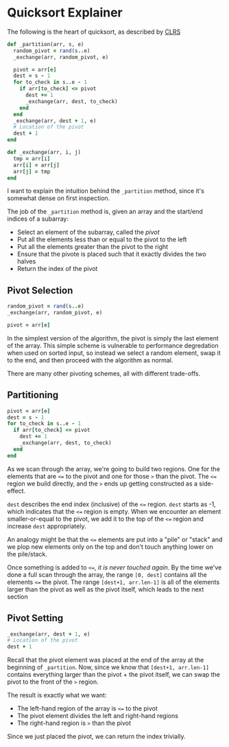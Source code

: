 # Quicksort Explainer
The following is the heart of quicksort, as described by [CLRS](https://en.wikipedia.org/wiki/Introduction_to_Algorithms)
```rb
def _partition(arr, s, e)
  random_pivot = rand(s..e)
  _exchange(arr, random_pivot, e)

  pivot = arr[e]
  dest = s - 1
  for to_check in s..e - 1
    if arr[to_check] <= pivot
      dest += 1
      _exchange(arr, dest, to_check)
    end
  end
  _exchange(arr, dest + 1, e)
  # Location of the pivot
  dest + 1
end

def _exchange(arr, i, j)
  tmp = arr[i]
  arr[i] = arr[j]
  arr[j] = tmp
end
```
I want to explain the intuition behind the `_partition` method, since it's somewhat dense on first inspection.

The job of the `_partition` method is, given an array and the start/end indices of a subarray:
- Select an element of the subarray, called the *pivot*
- Put all the elements less than or equal to the pivot to the left
- Put all the elements greater than the pivot to the right
- Ensure that the pivote is placed such that it exactly divides the two halves
- Return the index of the pivot

## Pivot Selection
```rb
random_pivot = rand(s..e)
_exchange(arr, random_pivot, e)

pivot = arr[e]
```
In the simplest version of the algorithm, the pivot is simply the last element of the array.
This simple scheme is vulnerable to performance degredation when used on sorted input, so
instead we select a random element, swap it to the end, and then proceed with the algorithm
as normal.

There are many other pivoting schemes, all with different trade-offs.

## Partitioning
```rb
pivot = arr[e]
dest = s - 1
for to_check in s..e - 1
  if arr[to_check] <= pivot
    dest += 1
    _exchange(arr, dest, to_check)
  end
end
```
As we scan through the array, we're going to build two regions. One for the elements that
are `<=` to the pivot and one for those `>` than the pivot. The `<=` region we build
directly, and the `>` ends up getting constructed as a side-effect.

`dest` describes the end index (inclusive) of the `<=` region. `dest` starts as -1, which
indicates that the `<=` region is empty. When we encounter an element smaller-or-equal to
the pivot, we add it to the top of the `<=` region and increase `dest` appropriately.

An analogy might be that the `<=` elements are put into a "pile" or "stack" and we plop
new elements only on the top and don't touch anything lower on the pile/stack.

Once something is added to `<=`, _it is never touched again_. By the time we've done a
full scan through the array, the range `[0, dest]` contains all the elements `<=` the
pivot. The range `[dest+1, arr.len-1]` is all of the elements larger than the pivot as
well as the pivot itself, which leads to the next section
## Pivot Setting
```rb
_exchange(arr, dest + 1, e)
# Location of the pivot
dest + 1
```
Recall that the pivot element was placed at the end of the array at the beginning of
`_partition`. Now, since we know that `[dest+1, arr.len-1]` contains everything larger
than the pivot + the pivot itself, we can swap the pivot to the front of the `>` region.

The result is exactly what we want:
- The left-hand region of the array is `<=` to the pivot
- The pivot element divides the left and right-hand regions
- The right-hand region is `>` than the pivot

Since we just placed the pivot, we can return the index trivially.
